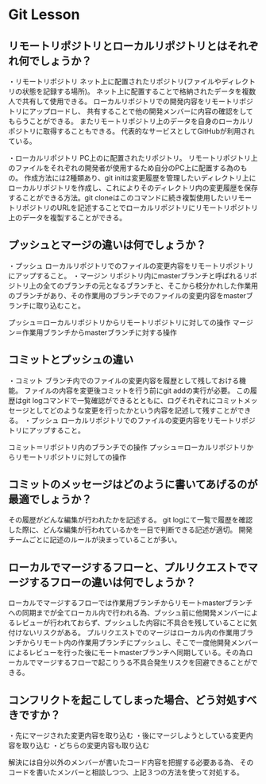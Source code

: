 # Git Lesson

## リモートリポジトリとローカルリポジトリとはそれぞれ何でしょうか？

・リモートリポジトリ
ネット上に配置されたリポジトリ(ファイルやディレクトリの状態を記録する場所)。
ネット上に配置することで格納されたデータを複数人で共有して使用できる。
ローカルリポジトリでの開発内容をリモートリポジトリにアップロードし、
共有することで他の開発メンバーに内容の確認をしてもらうことができる。
またリモートリポジトリ上のデータを自身のローカルリポジトリに取得することもできる。
代表的なサービスとしてGitHubが利用されている。

・ローカルリポジトリ
PC上のに配置されたリポジトリ。
リモートリポジトリ上のファイルをそれぞれの開発者が使用するため自分のPC上に配置する為のもの。
作成方法には2種類あり、git initは変更履歴を管理したいディレクトリ上にローカルリポジトリを作成し、これによりそのディレクトリ内の変更履歴を保存することができる方法。git cloneはこのコマンドに続き複製使用したいリモートリポジトリのURLを記述することでローカルリポジトリにリモートリポジトリ上のデータを複製することができる。


## プッシュとマージの違いは何でしょうか？
・プッシュ
ローカルリポジトリでのファイルの変更内容をリモートリポジトリにアップすること。
・マージン
リポジトリ内にmasterブランチと呼ばれるリポジトリ上の全てのブランチの元となるブランチと、そこから枝分かれした作業用のブランチがあり、その作業用のブランチでのファイルの変更内容をmasterブランチに取り込むこと。

プッシュ＝ローカルリポジトリからリモートリポジトリに対しての操作
マージン＝作業用ブランチからmasterブランチに対する操作


## コミットとプッシュの違い
・コミット
ブランチ内でのファイルの変更内容を履歴として残しておける機能。
ファイルの内容を変更後コミットを行う前にgit addの実行が必要。
この履歴はgit logコマンドで一覧確認ができるとともに、ログそれぞれにコミットメッセージとしてどのような変更を行ったかという内容を記述して残すことができる。
・プッシュ
ローカルリポジトリでのファイルの変更内容をリモートリポジトリにアップすること。

コミット＝リポジトリ内のブランチでの操作
プッシュ＝ローカルリポジトリからリモートリポジトリに対しての操作


## コミットのメッセージはどのように書いてあげるのが最適でしょうか？
その履歴がどんな編集が行われたかを記述する。
git logにて一覧で履歴を確認した際に、どんな編集が行われているかを一目で判断できる記述が適切。
開発チームごとに記述のルールが決まっていることが多い。


## ローカルでマージするフローと、プルリクエストでマージするフローの違いは何でしょうか？
ローカルでマージするフローでは作業用ブランチからリモートmasterブランチへの同期までが全てローカル内で行われる為、プッシュ前に他開発メンバーによるレビューが行われておらず、プッシュした内容に不具合を残していることに気付けないリスクがある。
プルリクエストでのマージはローカル内の作業用ブランチからリモート内の作業用ブランチにプッシュし、そこで一度他開発メンバーによるレビューを行った後にモートmasterブランチへ同期している。その為ローカルでマージするフローで起こりうる不具合発生リスクを回避できることができる。


## コンフリクトを起こしてしまった場合、どう対処すべきですか？
・先にマージされた変更内容を取り込む
・後にマージしようとしている変更内容を取り込む
・どちらの変更内容も取り込む

解決には自分以外のメンバーが書いたコード内容を把握する必要ある為、
そのコードを書いたメンバーと相談しつつ、上記３つの方法を使って対処する。
